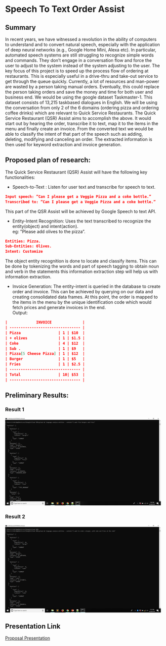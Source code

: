 # Speech To Text Order Assist
## Summary

In recent years, we have witnessed a revolution in the ability of computers to understand
and to convert natural speech, especially with the application of deep neural networks (e.g.,
Google Home Mini, Alexa etc). In particular, automated speech systems are still struggling
to recognize simple words and commands. They don’t engage in a conversation flow and
force the user to adjust to the system instead of the system adjusting to the user.
The key focus of this project is to speed up the process flow of ordering at restaurants.
This is especially useful in a drive-thru and take-out service to get through the queue quickly.
Currently, a lot of resources and man-power are wasted by a person taking manual orders.
Eventually, this could replace the person taking orders and save the money and time for
both user and business end.
We would be using the google dataset Taskmaster-1. This dataset consists of 13,215 taskbased dialogues in English. We will be using the conversation from only 2 of the 6 domains
(ordering pizza and ordering coffee drinks) which are relevant to Quick Service Restaurants.
The Quick Service Restaurant (QSR) Assist aims to accomplish the above. It would start
out by hearing the order, transcribe it to text, map it to the items in the menu and finally
create an invoice. From the converted text we would be able to classify the intent of that
part of the speech such as adding, deleting, modifying and canceling an order. The extracted
information is then used for keyword extraction and invoice generation.

## Proposed plan of research:
The Quick Service Restaurant (QSR) Assist will have the following key functionalities:
* Speech-to-Text : Listen for user text and transcribe for speech to text.

```json
Input speech: ”Can I please get a Veggie Pizza and a coke bottle.”
Transcribed to: ”Can I please get a Veggie Pizza and a coke bottle.”
```
This part of the QSR Assist will be achieved by Google Speech to text API.

* Entity-Intent Recognition: Uses the text transcribed to recognize the entity(object) and intent(action). <br /> 
eg: ”Please add olives to the pizza”.
```json
Entities: Pizza.
Sub-Entities: Olives.
Intent: Customize
```

The object entity recognition is done to locate and classify items. This can be done by tokenizing the words and part of speech tagging to obtain noun and verb in the statements this information extraction step will help us with information extraction.

* Invoice Generation: The entity-intent is queried in the database to create order and invoice. This can be achieved by querying on our data and creating consolidated data frames. At this point, the order is mapped to the items in the menu by the unique identification code which would fetch prices and generate invoices in the end. <br />
Output: 
```json
|             INVOICE              |
| -------------------------------- |
| Pizza                 | 1 | $10  |
| + olives              | 1 | $1.5 |
| Coke                  | 4 | $12  |
| Sub .                 | 1 | $9   |
| Pizza[5 Cheese Pizza] | 1 | $12  |
| Burger                | 1 | $5   |
| Fries                 | 1 | $2.5 |
| -------------------------------- |
| Total                 | 10| $53  |
| -------------------------------- |
```


## Preliminary Results:
### Result 1
![Image 1](/images/1.png)
### Result 2
![Image 2](/images/2.png)

## Presentation Link
[Proposal Presentation](https://docs.google.com/presentation/d/1iAWvf7R4dTKysyJumY3ygpbklMCk-R_Bxog-bRI0N14/edit?usp=sharing)
